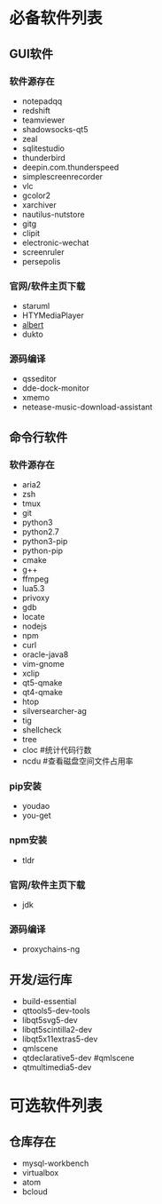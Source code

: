 # 必备软件列表

## GUI软件

### 软件源存在

- notepadqq
- redshift
- teamviewer
- shadowsocks-qt5
- zeal
- sqlitestudio
- thunderbird
- deepin.com.thunderspeed
- simplescreenrecorder
- vlc
- gcolor2
- xarchiver
- nautilus-nutstore
- gitg
- clipit
- electronic-wechat
- screenruler
- persepolis

### 官网/软件主页下载

- staruml
- HTYMediaPlayer
- [albert](https://launchpad.net/~nilarimogard/+archive/ubuntu/webupd8/+packages)
- dukto

### 源码编译

- qsseditor
- dde-dock-monitor
- xmemo
- netease-music-download-assistant

## 命令行软件

### 软件源存在

- aria2
- zsh
- tmux
- git
- python3
- python2.7
- python3-pip
- python-pip
- cmake
- g++
- ffmpeg
- lua5.3
- privoxy
- gdb
- locate
- nodejs
- npm
- curl
- oracle-java8
- vim-gnome
- xclip
- qt5-qmake
- qt4-qmake
- htop
- silversearcher-ag
- tig
- shellcheck
- tree
- cloc #统计代码行数
- ncdu #查看磁盘空间文件占用率

### pip安装

- youdao
- you-get

### npm安装
- tldr

### 官网/软件主页下载

- jdk

### 源码编译

- proxychains-ng

## 开发/运行库

- build-essential
- qttools5-dev-tools
- libqt5svg5-dev 
- libqt5scintilla2-dev
- libqt5x11extras5-dev
- qmlscene
- qtdeclarative5-dev    #qmlscene
- qtmultimedia5-dev

# 可选软件列表

## 仓库存在

- mysql-workbench
- virtualbox
- atom
- bcloud

